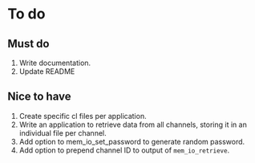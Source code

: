 # To do

## Must do
1. Write documentation.
1. Update README

## Nice to have
1. Create specific cl files per application.
1. Write an application to retrieve data from all channels, storing it in
    an individual file per channel.
1. Add option to mem_io_set_password to generate random password.
1. Add option to prepend channel ID to output of `mem_io_retrieve`.
